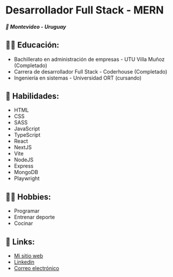 <h1>Desarrollador Full Stack - MERN</br></h1>
<h5>📍 Montevideo - Uruguay</h5>

<h2>
  👨‍🎓 Educación:
</h2>

<ul>
  <li>Bachillerato en administración de empresas - UTU Villa Muñoz (Completado)</li>
  <li>Carrera de desarrollador Full Stack - Coderhouse (Completado)</li>
  <li>Ingeniería en sistemas - Universidad ORT (cursando)</li>
</ul>

<h2>
  🎯 Habilidades:
</h2>

<ul>
  <li>HTML</li>
  <li>CSS</li>
  <li>SASS</li>
  <li>JavaScript</li>
  <li>TypeScript</li>
  <li>React</li>
  <li>NextJS</li>
  <li>Vite</li>
  <li>NodeJS</li>
  <li>Express</li>
  <li>MongoDB</li>
  <li>Playwright</li>
</ul>

<h2>
  🤾‍♀️ Hobbies:
</h2>

<ul>
  <li>Programar</li>
  <li>Entrenar deporte</li>
  <li>Cocinar</li>
</ul>

<h2>
  🔗 Links:
</h2>

<ul>
  <li><a target="_blank" href="https://santiagolarrosa.tech">Mi sitio web</a></li>
  <li><a target="_blank" href="https://www.linkedin.com/in/santiago-larrosa-bauz%C3%A1-99b740251/">Linkedin</a></li>
  <li><a target="_blank" href="mailto:bauzalarrosasantiago@gmail.com">Correo electrónico</a></li>
</ul>




